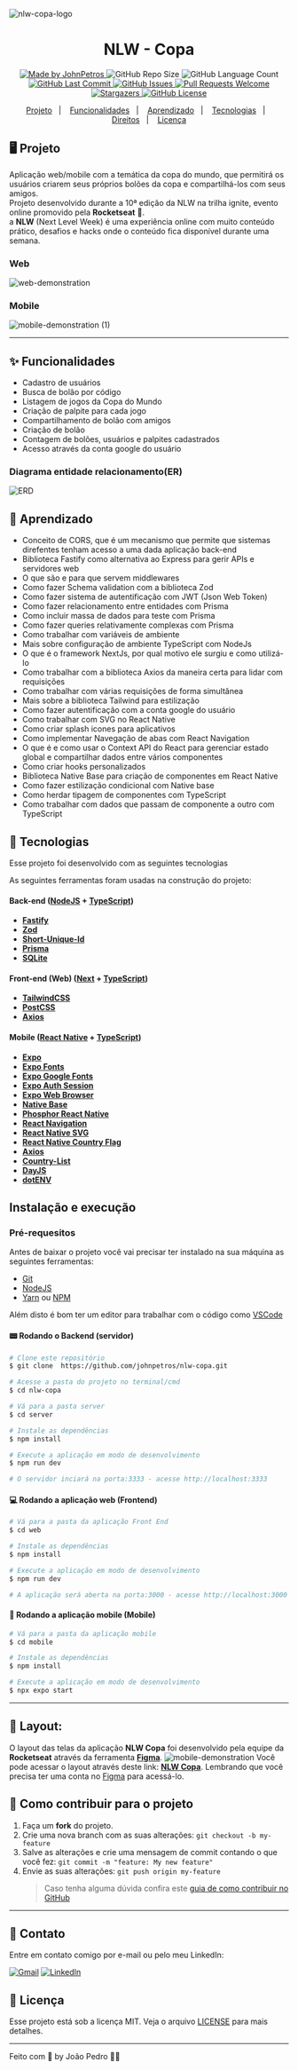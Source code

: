![nlw-copa-logo](https://user-images.githubusercontent.com/93893533/201498191-fdfb2b2f-184a-4fe1-bde8-c24ee6a5006b.svg)

<h1 align="center">
  NLW - Copa
</h1>

<div align="center">
   <a href="https://github.com/mathrb22">
      <img alt="Made by JohnPetros" src="https://img.shields.io/badge/made%20by-JohnPetros-yellow">
   </a>
   <img alt="GitHub Repo Size" src="https://img.shields.io/github/repo-size/JohnPetros/nlw-copa">
   <img alt="GitHub Language Count" src="https://img.shields.io/github/languages/count/JohnPetros/nlw-copa">
   <a href="https://github.com/JohnPetros/nlw-copa/commits/main">
      <img alt="GitHub Last Commit" src="https://img.shields.io/github/last-commit/JohnPetros/nlw-copa">
   </a>
   <a href="https://github.com/JohnPetros/nlw-copa/issues">
      <img alt="GitHub Issues" src="https://img.shields.io/github/issues/JohnPetros/nlw-copa">
   </a>
   <a href="https://github.com/JohnPetros/nlw-copa/pulls">
      <img alt="Pull Requests Welcome" src="https://img.shields.io/badge/PRs-welcome-brightgreen.svg?style=flat-square">
   <a href="https://github.com/pabloxt14/NLW-Copa/stargazers">
    <img alt="Stargazers" src="https://img.shields.io/github/stars/pabloxt14/NLW-Copa?style=social">
  </a>
   </a>
   <a href="https://github.com/JohnPetros/nlw-copa/blob/main/LICENSE.md">
      <img alt="GitHub License" src="https://img.shields.io/github/license/JohnPetros/nlw-copa">
   </a>
</div>

<p align="center">
  <a href="#-projeto">Projeto</a>&nbsp;&nbsp;&nbsp;|&nbsp;&nbsp;&nbsp;
  <a href="#-funcionalidades">Funcionalidades</a>&nbsp;&nbsp;&nbsp;|&nbsp;&nbsp;&nbsp;
  <a href="#-aprendizado">Aprendizado</a>&nbsp;&nbsp;&nbsp;|&nbsp;&nbsp;&nbsp;
  <a href="#-tecnologias">Tecnologias</a>&nbsp;&nbsp;&nbsp;|&nbsp;&nbsp;&nbsp;
  <a href="#-direitos">Direitos</a>&nbsp;&nbsp;&nbsp;|&nbsp;&nbsp;&nbsp;
  <a href="#-licença">Licença</a>
</p>

## 🖥️ Projeto

Aplicação web/mobile com a temática da copa do mundo, que permitirá os usuários criarem seus próprios bolões da copa e compartilhá-los com seus amigos. <br> Projeto desenvolvido durante a 10ª edição da NLW na trilha ignite, evento online promovido pela **Rocketseat** 🚀. <br>
a **NLW** (Next Level Week) é uma experiência online com muito conteúdo prático, desafios e hacks onde o conteúdo fica disponível durante uma semana.

### Web

![web-demonstration](https://user-images.githubusercontent.com/93893533/201499976-f3b78093-01f7-47e9-89db-913b2bcf256c.png)

### Mobile

![mobile-demonstration (1)](https://user-images.githubusercontent.com/93893533/201500025-8f1d83f1-773c-42a4-aa6c-e008a7a78243.png)

<hr>

## ✨ Funcionalidades

- Cadastro de usuários
- Busca de bolão por código
- Listagem de jogos da Copa do Mundo
- Criação de palpite para cada jogo
- Compartilhamento de bolão com amigos
- Criação de bolão
- Contagem de bolões, usuários e palpites cadastrados
- Acesso através da conta google do usuário

### Diagrama entidade relacionamento(ER)

![ERD](https://user-images.githubusercontent.com/93893533/201498759-e55a1c12-7270-4ad0-9208-187165b87bb9.svg)

## 📖 Aprendizado

- Conceito de CORS, que é um mecanismo que permite que sistemas direfentes tenham acesso a uma dada aplicação back-end
- Biblioteca Fastify como alternativa ao Express para gerir APIs e servidores web
- O que são e para que servem middlewares
- Como fazer Schema validation com a biblioteca Zod
- Como fazer sistema de autentificação com JWT (Json Web Token)
- Como fazer relacionamento entre entidades com Prisma
- Como incluir massa de dados para teste com Prisma
- Como fazer queries relativamente complexas com Prisma
- Como trabalhar com variáveis de ambiente
- Mais sobre configuração de ambiente TypeScript com NodeJs
- O que é o framework NextJs, por qual motivo ele surgiu e como utilizá-lo
- Como trabalhar com a biblioteca Axios da maneira certa para lidar com requisições
- Como trabalhar com várias requisições de forma simultânea
- Mais sobre a biblioteca Tailwind para estilização
- Como fazer autentificação com a conta google do usuário
- Como trabalhar com SVG no React Native
- Como criar splash icones para aplicativos
- Como implementar Navegação de abas com React Navigation
- O que é e como usar o Context API do React para gerenciar estado global e compartilhar dados entre vários componentes
- Como criar hooks personalizados
- Biblioteca Native Base para criação de componentes em React Native
- Como fazer estilização condicional com Native base
- Como herdar tipagem de componentes com TypeScript
- Como trabalhar com dados que passam de componente a outro com TypeScript

## 🚀 Tecnologias

Esse projeto foi desenvolvido com as seguintes tecnologias

As seguintes ferramentas foram usadas na construção do projeto:

#### **Back-end** ([NodeJS](https://nodejs.org/en/) + [TypeScript](https://www.typescriptlang.org/))

- **[Fastify](https://www.fastify.io/)**
- **[Zod](https://github.com/colinhacks/zod)**
- **[Short-Unique-Id](https://www.npmjs.com/package/short-unique-id)**
- **[Prisma](https://www.prisma.io/)**
- **[SQLite](https://github.com/mapbox/node-sqlite3)**

#### **Front-end (Web)** ([Next](https://nextjs.org/) + [TypeScript](https://www.typescriptlang.org/))

- **[TailwindCSS](https://tailwindcss.com/)**
- **[PostCSS](https://postcss.org/)**
- **[Axios](https://github.com/axios/axios)**

#### **Mobile** ([React Native](http://www.reactnative.com/) + [TypeScript](https://www.typescriptlang.org/))

- **[Expo](https://expo.io/)**
- **[Expo Fonts](https://docs.expo.dev/guides/using-custom-fonts/)**
- **[Expo Google Fonts](https://github.com/expo/google-fonts)**
- **[Expo Auth Session](https://docs.expo.dev/versions/latest/sdk/auth-session/)**
- **[Expo Web Browser](https://docs.expo.dev/versions/latest/sdk/webbrowser/)**
- **[Native Base](https://nativebase.io/)**
- **[Phosphor React Native](https://github.com/duongdev/phosphor-react-native)**
- **[React Navigation](https://reactnavigation.org/)**
- **[React Native SVG](https://github.com/react-native-community/react-native-svg)**
- **[React Native Country Flag](https://www.npmjs.com/package/react-native-country-flag)**
- **[Axios](https://github.com/axios/axios)**
- **[Country-List](https://www.npmjs.com/package/country-list)**
- **[DayJS](https://day.js.org/)**
- **[dotENV](https://www.npmjs.com/package/dotenv)**

## Instalação e execução

### Pré-requesitos

Antes de baixar o projeto você vai precisar ter instalado na sua máquina as seguintes ferramentas:

- [Git](https://git-scm.com)
- [NodeJS](https://nodejs.org/en/)
- [Yarn](https://yarnpkg.com/) ou [NPM](https://www.npmjs.com/)

Além disto é bom ter um editor para trabalhar com o código como [VSCode](https://code.visualstudio.com/)

#### 📟 Rodando o Backend (servidor)

```bash
# Clone este repositório
$ git clone  https://github.com/johnpetros/nlw-copa.git

# Acesse a pasta do projeto no terminal/cmd
$ cd nlw-copa

# Vá para a pasta server
$ cd server

# Instale as dependências
$ npm install

# Execute a aplicação em modo de desenvolvimento
$ npm run dev

# O servidor inciará na porta:3333 - acesse http://localhost:3333
```

#### 💻 Rodando a aplicação web (Frontend)

```bash
# Vá para a pasta da aplicação Front End
$ cd web

# Instale as dependências
$ npm install

# Execute a aplicação em modo de desenvolvimento
$ npm run dev

# A aplicação será aberta na porta:3000 - acesse http://localhost:3000
```

#### 📱 Rodando a aplicação mobile (Mobile)

```bash
# Vá para a pasta da aplicação mobile
$ cd mobile

# Instale as dependências
$ npm install

# Execute a aplicação em modo de desenvolvimento
$ npx expo start
```

---

## 🎨 Layout:

O layout das telas da aplicação **NLW Copa** foi desenvolvido pela equipe da **Rocketseat** através da ferramenta [**Figma**](https://www.figma.com).
![mobile-demonstration](https://user-images.githubusercontent.com/93893533/201499925-d968436b-6895-402b-91c7-f008ef735c37.png)
Você pode acessar o layout através deste link: [**NLW Copa**](https://www.figma.com/community/file/1169028343875283461). Lembrando que você precisa ter uma conta no [Figma](http://figma.com/) para acessá-lo.

## 💪 Como contribuir para o projeto

1. Faça um **fork** do projeto.
2. Crie uma nova branch com as suas alterações: `git checkout -b my-feature`
3. Salve as alterações e crie uma mensagem de commit contando o que você fez: `git commit -m "feature: My new feature"`
4. Envie as suas alterações: `git push origin my-feature`
   > Caso tenha alguma dúvida confira este [guia de como contribuir no GitHub](./CONTRIBUTING.md)

---

## 📩 Contato

Entre em contato comigo por e-mail ou pelo meu LinkedIn:

<a href="mailto:joaopcarvalho.cds@gmail.com"><img src="https://img.shields.io/badge/Gmail-D14836?style=for-the-badge&logo=gmail&logoColor=white" alt="Gmail"/></a>
<a href="https://www.linkedin.com/in/jo%C3%A3o-pedro-carvalho-dos-santos-42a0ab222/"><img src="https://img.shields.io/badge/linkedin%20-%230077B5.svg?&style=for-the-badge&logo=linkedin&logoColor=white" alt="LinkedIn"/></a>

## :memo: Licença

Esse projeto está sob a licença MIT. Veja o arquivo [LICENSE](LICENSE) para mais detalhes.

---

Feito com 💜 by João Pedro 👋🏻
